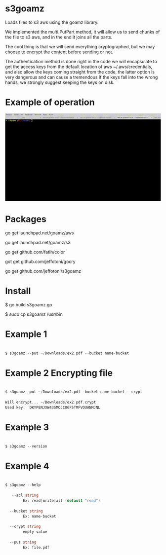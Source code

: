 # s3goamz

Loads files to s3 aws using the goamz library.

We implemented the multi.PutPart method, it will allow us to send chunks of the file to s3 aws, and in the end it joins all the parts.

The cool thing is that we will send everything cryptographed, but we may choose to encrypt the content before sending or not.

The authentication method is done right in the code we will encapsulate to get the access keys from the default location of aws ~/.aws/credentials, and also allow the keys coming straight from the code, the latter option is very dangerous and can cause a tremendous If the keys fall into the wrong hands, we strongly suggest keeping the keys on disk.


# Example of operation

![image](https://github.com/jeffotoni/s3goamz/blob/master/img/s3goamz.gif)

# Packages

go get launchpad.net/goamz/aws

go get launchpad.net/goamz/s3

go get github.com/fatih/color

got get github.com/jeffotoni/gocry

go get github.com/jeffotoni/s3goamz

# Install

$ go build s3goamz.go

$ sudo cp s3goamz /usr/bin

# Example 1

```go

$ s3goamz --put ~/Downloads/ex2.pdf --bucket name-bucket

```

# Example 2 Encrypting file

```go

$ s3goamz -put ~/Downloads/ex2.pdf -bucket name-bucket --crypt

Will encrypt... ~/Downloads/ex2.pdf.crypt
Used key:  DKYPENJXW43SMOJCU6F5TMFVOUANMJNL

```

# Example 3

```go

$ s3goamz --version

```

# Example 4

```go
	
$ s3goamz --help

   --acl string
    	Ex: read|write|all (default "read")

  --bucket string
    	Ex: name-bucket

  --crypt string
    	empty value

  --put string
    	Ex: file.pdf

```
